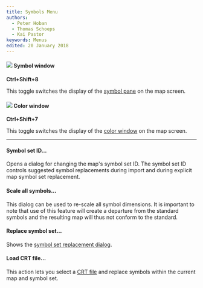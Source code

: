 ```yaml
---
title: Symbols Menu
authors:
  - Peter Hoban
  - Thomas Schoeps
  - Kai Pastor
keywords: Menus
edited: 20 January 2018
---
```


#### ![ ](../mapper-images/symbols.png) Symbol window
**Ctrl+Shift+8**

This toggle switches the display of the [symbol pane](symbol_dock_widget.md) on the map screen.


#### ![ ](../mapper-images/colors.png) Color window
**Ctrl+Shift+7**

This toggle switches the display of the [color window](color_dock_widget.md) on the map screen.


---

#### Symbol set ID...

Opens a dialog for changing the map's symbol set ID.
The symbol set ID controls suggested symbol replacements during import and during explicit map symbol set replacement.


#### Scale all symbols...

This dialog can be used to re-scale all symbol dimensions. It is important to note that use of this feature will create a departure from the standard symbols and the resulting map will thus not conform to the standard.


#### Replace symbol set...

Shows the [symbol set replacement dialog](symbol_replace_dialog.md).


#### Load CRT file...

This action lets you select a [CRT file](crt_files.md) and replace symbols within the current map and symbol set.

